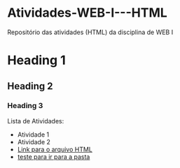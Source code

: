 # Atividades-WEB-I---HTML
Repositório das atividades (HTML) da disciplina de WEB I

# Heading 1
## Heading 2
### Heading 3

Lista de Atividades:
- Atividade 1
- Atividade 2
- [Link para o arquivo HTML](exercício1.html)
- [teste para ir para a pasta](pasta/exercício1.html)
